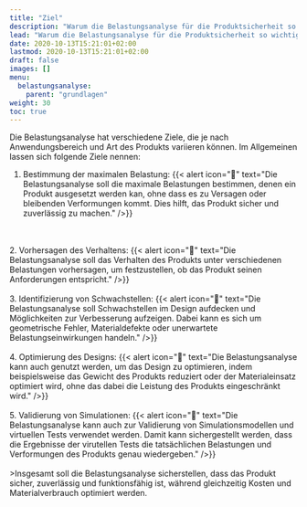 ```yaml
---
title: "Ziel"
description: "Warum die Belastungsanalyse für die Produktsicherheit so wichtig ist"
lead: "Warum die Belastungsanalyse für die Produktsicherheit so wichtig ist"
date: 2020-10-13T15:21:01+02:00
lastmod: 2020-10-13T15:21:01+02:00
draft: false
images: []
menu:
  belastungsanalyse:
    parent: "grundlagen"
weight: 30
toc: true
---
```


Die Belastungsanalyse hat verschiedene Ziele, die je nach Anwendungsbereich und Art des Produkts variieren können. Im Allgemeinen lassen sich folgende Ziele nennen:

1. Bestimmung der maximalen Belastung:
{{< alert icon="👀" text="Die Belastungsanalyse soll die maximale Belastungen bestimmen, denen ein Produkt ausgesetzt werden kan, ohne dass es zu Versagen oder bleibenden Verformungen kommt. Dies hilft, das Produkt sicher und zuverlässig zu machen." />}}
<br>
<br>
2. Vorhersagen des Verhaltens:
{{< alert icon="🤯" text="Die Belastungsanalyse soll das Verhalten des Produkts unter verschiedenen Belastungen vorhersagen, um festzustellen, ob das Produkt seinen Anforderungen entspricht." />}}
<br>
<br>
3. Identifizierung von Schwachstellen:
{{< alert icon="😬" text="Die Belastungsanalyse soll Schwachstellen im Design aufdecken und Möglichkeiten zur Verbesserung aufzeigen. Dabei kann es sich um geometrische Fehler, Materialdefekte oder unerwartete Belastungseinwirkungen handeln." />}}
<br>
<br>
4. Optimierung des Designs:
{{< alert icon="👾" text="Die Belastungsanalyse kann auch genutzt werden, um das Design zu optimieren, indem beispielsweise das Gewicht des Produkts reduziert oder der Materialeinsatz optimiert wird, ohne das dabei die Leistung des Produkts eingeschränkt wird." />}}
<br>
<br>
5. Validierung von Simulationen:
{{< alert icon="🥳" text="Die Belastungsanalyse kann auch zur Validierung von Simulationsmodellen und virtuellen Tests verwendet werden. Damit kann sichergestellt werden, dass die Ergebnisse der virutellen Tests die tatsächlichen Belastungen und Verformungen des Produkts genau wiedergeben." />}}
<br>
<br>
>Insgesamt soll die Belastungsanalyse sicherstellen, dass das Produkt sicher, zuverlässig und funktionsfähig ist, während gleichzeitig Kosten und Materialverbrauch optimiert werden. 
